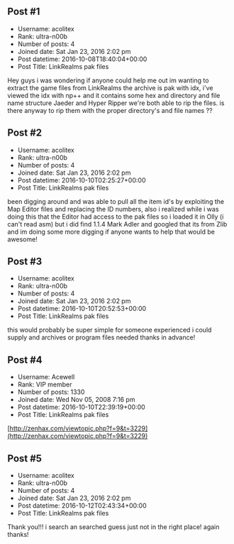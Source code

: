 ## Post #1
- Username: acolitex
- Rank: ultra-n00b
- Number of posts: 4
- Joined date: Sat Jan 23, 2016 2:02 pm
- Post datetime: 2016-10-08T18:40:04+00:00
- Post Title: LinkRealms pak files

Hey guys i was wondering if anyone could help me out im wanting to extract the game files from LinkRealms the archive is pak with idx, i've viewed the idx with np++ and it contains some hex and directory and file name structure Jaeder and Hyper Ripper we're both able to rip the files. is there anyway to rip them with the proper directory's and file names ??
## Post #2
- Username: acolitex
- Rank: ultra-n00b
- Number of posts: 4
- Joined date: Sat Jan 23, 2016 2:02 pm
- Post datetime: 2016-10-10T02:25:27+00:00
- Post Title: LinkRealms pak files

been digging around and was able to pull all the item id's by exploiting the Map Editor files and replacing the ID numbers, also i realized while i was doing this that the Editor had access to the pak files so i loaded it in Olly (i can't read asm) but i did find 1.1.4 Mark Adler and googled that its from Zlib and im doing some more digging if anyone wants to help that would be awesome!
## Post #3
- Username: acolitex
- Rank: ultra-n00b
- Number of posts: 4
- Joined date: Sat Jan 23, 2016 2:02 pm
- Post datetime: 2016-10-10T20:52:53+00:00
- Post Title: LinkRealms pak files

this would probably be super simple for someone experienced i could supply and archives or program files needed thanks in advance!
## Post #4
- Username: Acewell
- Rank: VIP member
- Number of posts: 1330
- Joined date: Wed Nov 05, 2008 7:16 pm
- Post datetime: 2016-10-10T22:39:19+00:00
- Post Title: LinkRealms pak files

[http://zenhax.com/viewtopic.php?f=9&t=3229](http://zenhax.com/viewtopic.php?f=9&t=3229)
## Post #5
- Username: acolitex
- Rank: ultra-n00b
- Number of posts: 4
- Joined date: Sat Jan 23, 2016 2:02 pm
- Post datetime: 2016-10-12T02:43:34+00:00
- Post Title: LinkRealms pak files

Thank you!!! i search an searched guess just not in the right place! again thanks!
